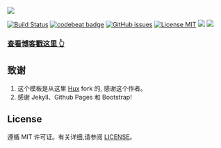 

![](https://raw.githubusercontent.com/yabaowang/yabaowang.github.io/master/img/readme-home.png)

[![Build Status](https://travis-ci.org/yabaowang/yabaowang.github.io.svg?branch=master)](https://travis-ci.org/yabaowang/yabaowang.github.io)
[![codebeat badge](https://codebeat.co/badges/5f031df3-f6c1-4ec0-911a-ff6617ca50b9)](https://codebeat.co/projects/github-com-yabaowang-yabaowang-github-io-master)
[![GitHub issues](https://img.shields.io/github/issues/yabaowang/yabaowang.github.io.svg?style=flat)](https://github.com/yabaowang/yabaowang.github.io/issues)
[![License MIT](https://img.shields.io/badge/license-MIT-blue.svg?style=flat)](https://github.com/home-assistant/home-assistant-iOS/blob/master/LICENSE)
[![](https://img.shields.io/github/stars/yabaowang/yabaowang.github.io.svg?style=social&label=Star)](https://github.com/yabaowang/yabaowang.github.io)
[![](https://img.shields.io/github/forks/yabaowang/yabaowang.github.io.svg?style=social&label=Fork)](https://github.com/yabaowang/yabaowang.github.io)


>
### [查看博客戳这里 👆](http://yabaowang.github.io)



## 致谢

1. 这个模板是从这里 [Hux](https://github.com/Huxpro/huxpro.github.io) fork 的, 感谢这个作者。 
2. 感谢 Jekyll、Github Pages 和 Bootstrap!

## License

遵循 MIT 许可证。有关详细,请参阅 [LICENSE](https://github.com/yabaowang/yabaowang.github.io/blob/master/LICENSE)。

